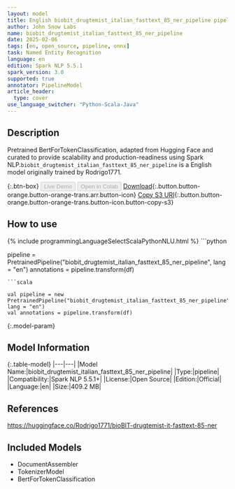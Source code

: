 ```yaml
---
layout: model
title: English biobit_drugtemist_italian_fasttext_85_ner_pipeline pipeline BertForTokenClassification from Rodrigo1771
author: John Snow Labs
name: biobit_drugtemist_italian_fasttext_85_ner_pipeline
date: 2025-02-06
tags: [en, open_source, pipeline, onnx]
task: Named Entity Recognition
language: en
edition: Spark NLP 5.5.1
spark_version: 3.0
supported: true
annotator: PipelineModel
article_header:
  type: cover
use_language_switcher: "Python-Scala-Java"
---
```


## Description

Pretrained BertForTokenClassification, adapted from Hugging Face and curated to provide scalability and production-readiness using Spark NLP.`biobit_drugtemist_italian_fasttext_85_ner_pipeline` is a English model originally trained by Rodrigo1771.

{:.btn-box}
<button class="button button-orange" disabled>Live Demo</button>
<button class="button button-orange" disabled>Open in Colab</button>
[Download](https://s3.amazonaws.com/auxdata.johnsnowlabs.com/public/models/biobit_drugtemist_italian_fasttext_85_ner_pipeline_en_5.5.1_3.0_1738842741670.zip){:.button.button-orange.button-orange-trans.arr.button-icon}
[Copy S3 URI](s3://auxdata.johnsnowlabs.com/public/models/biobit_drugtemist_italian_fasttext_85_ner_pipeline_en_5.5.1_3.0_1738842741670.zip){:.button.button-orange.button-orange-trans.button-icon.button-copy-s3}

## How to use



<div class="tabs-box" markdown="1">
{% include programmingLanguageSelectScalaPythonNLU.html %}
```python

pipeline = PretrainedPipeline("biobit_drugtemist_italian_fasttext_85_ner_pipeline", lang = "en")
annotations =  pipeline.transform(df)   

```
```scala

val pipeline = new PretrainedPipeline("biobit_drugtemist_italian_fasttext_85_ner_pipeline", lang = "en")
val annotations = pipeline.transform(df)

```
</div>

{:.model-param}
## Model Information

{:.table-model}
|---|---|
|Model Name:|biobit_drugtemist_italian_fasttext_85_ner_pipeline|
|Type:|pipeline|
|Compatibility:|Spark NLP 5.5.1+|
|License:|Open Source|
|Edition:|Official|
|Language:|en|
|Size:|409.2 MB|

## References

https://huggingface.co/Rodrigo1771/bioBIT-drugtemist-it-fasttext-85-ner

## Included Models

- DocumentAssembler
- TokenizerModel
- BertForTokenClassification